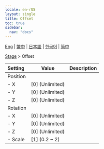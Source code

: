 ```yaml
---
locale: en-rUS
layout: single
title: Offset
toc: true
sidebar:
  nav: "docs"
---
```

[Eng](/dancexr/menu/2025.4/stage/offset) | [繁中](/tw/dancexr/menu/2025.4/stage/offset) | [日本語](/jp/dancexr/menu/2025.4/stage/offset) | [한국어](/kr/dancexr/menu/2025.4/stage/offset) | [简中](/zh/dancexr/menu/2025.4/stage/offset)

[Stage](../menu#Stage) > Offset



| Setting | Value | Description |
| :--- | --- | :--- |
| Position || 
|- X | [0] (Unlimited) | 
|- Y | [0] (Unlimited) | 
|- Z | [0] (Unlimited) | 
| Rotation || 
|- X | [0] (Unlimited) | 
|- Y | [0] (Unlimited) | 
|- Z | [0] (Unlimited) | 
|- Scale | [1] (0.2 ~ 2) | 

